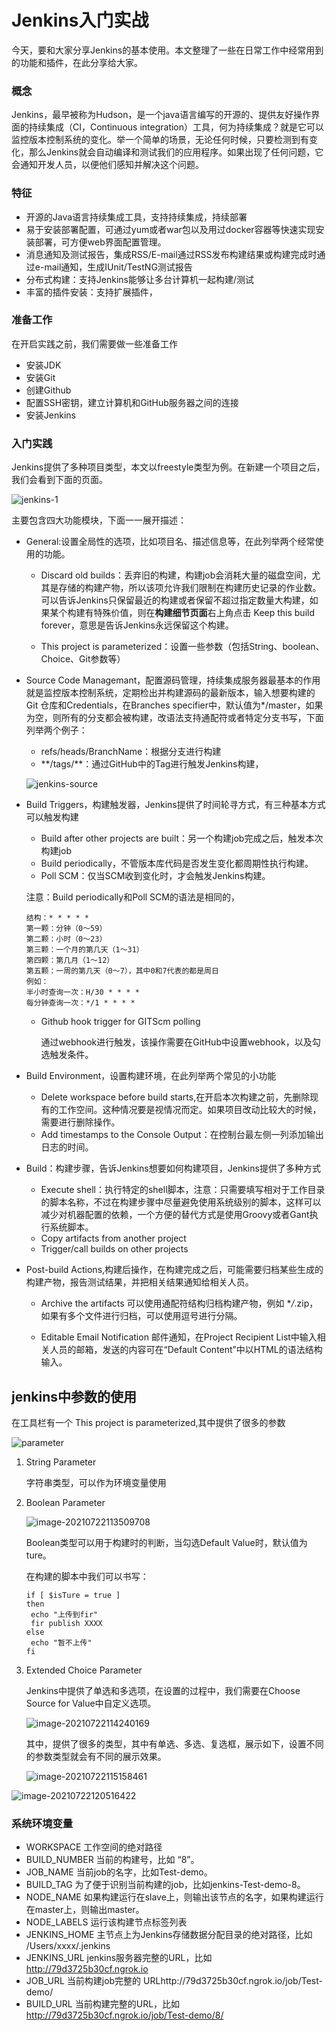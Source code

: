 # Jenkins入门实战
今天，要和大家分享Jenkins的基本使用。本文整理了一些在日常工作中经常用到的功能和插件，在此分享给大家。
### 概念
Jenkins，最早被称为Hudson，是一个java语言编写的开源的、提供友好操作界面的持续集成（CI，Continuous integration）工具，何为持续集成？就是它可以监控版本控制系统的变化。举一个简单的场景，无论任何时候，只要检测到有变化，那么Jenkins就会自动编译和测试我们的应用程序。如果出现了任何问题，它会通知开发人员，以便他们感知并解决这个问题。
### 特征
- 开源的Java语言持续集成工具，支持持续集成，持续部署
- 易于安装部署配置，可通过yum或者war包以及用过docker容器等快速实现安装部署，可方便web界面配置管理。
- 消息通知及测试报告，集成RSS/E-mail通过RSS发布构建结果或构建完成时通过e-mail通知，生成IUnit/TestNG测试报告
- 分布式构建：支持Jenkins能够让多台计算机一起构建/测试
- 丰富的插件安装：支持扩展插件，

### 准备工作

在开启实践之前，我们需要做一些准备工作

- 安装JDK
- 安装Git
- 创建Github
- 配置SSH密钥，建立计算机和GitHub服务器之间的连接
- 安装Jenkins
### 入门实践 

Jenkins提供了多种项目类型，本文以freestyle类型为例。在新建一个项目之后，我们会看到下面的页面。

![jenkins-1](https://github.com/Jenny-Zeng/Bolgs/blob/main/pics/jenkins-1.png)

主要包含四大功能模块，下面一一展开描述：
- General:设置全局性的选项，比如项目名、描述信息等，在此列举两个经常使用的功能。

  - Discard old builds：丢弃旧的构建，构建job会消耗大量的磁盘空间，尤其是存储的构建产物，所以该项允许我们限制在构建历史记录的作业数。可以告诉Jenkins只保留最近的构建或者保留不超过指定数量大构建，如果某个构建有特殊价值，则在**构建细节页面**右上角点击 Keep this build forever，意思是告诉Jenkins永远保留这个构建。

  - This project is parameterized：设置一些参数（包括String、boolean、Choice、Git参数等）

- Source Code Managemant，配置源码管理，持续集成服务器最基本的作用就是监控版本控制系统，定期检出并构建源码的最新版本，输入想要构建的Git 仓库和Credentials，在Branches specifier中，默认值为*/master，如果为空，则所有的分支都会被构建，改语法支持通配符或者特定分支书写，下面列举两个例子：

  - refs/heads/BranchName：根据分支进行构建
  - \**/tags/**：通过GitHub中的Tag进行触发Jenkins构建，

  ![jenkins-source](https://github.com/Jenny-Zeng/Bolgs/blob/main/pics/jenkins-source.png)

- Build Triggers，构建触发器，Jenkins提供了时间轮寻方式，有三种基本方式可以触发构建

  - Build after other projects are built：另一个构建job完成之后，触发本次构建job
  - Build periodically，不管版本库代码是否发生变化都周期性执行构建。
  - Poll SCM：仅当SCM收到变化时，才会触发Jenkins构建。

  注意：Build periodically和Poll SCM的语法是相同的，

  ```
  结构：* * * * *
  第一颗：分钟（0～59）
  第二颗：小时（0～23）
  第三颗：一个月的第几天（1～31）
  第四颗：第几月（1～12）
  第五颗：一周的第几天（0～7），其中0和7代表的都是周日
  例如：
  半小时查询一次：H/30 * * * *
  每分钟查询一次：*/1 * * * *
  ```

  - Github hook trigger for GITScm polling

    通过webhook进行触发，该操作需要在GitHub中设置webhook，以及勾选触发条件。

- Build Environment，设置构建环境，在此列举两个常见的小功能

  - Delete workspace before build starts,在开启本次构建之前，先删除现有的工作空间。这种情况要是视情况而定。如果项目改动比较大的时候，需要进行删除操作。
  - Add timestamps to the Console Output：在控制台最左侧一列添加输出日志的时间。

- Build：构建步骤，告诉Jenkins想要如何构建项目，Jenkins提供了多种方式
  - Execute shell：执行特定的shell脚本，注意：只需要填写相对于工作目录的脚本名称，不过在构建步骤中尽量避免使用系统级别的脚本，这样可以减少对机器配置的依赖，一个方便的替代方式是使用Groovy或者Gant执行系统脚本。
  - Copy artifacts from another project
  - Trigger/call builds on other projects

- Post-build Actions,构建后操作，在构建完成之后，可能需要归档某些生成的构建产物，报告测试结果，并把相关结果通知给相关人员。
  - Archive the artifacts
    可以使用通配符结构归档构建产物，例如 \**/*.zip，如果有多个文件进行归档，可以使用逗号进行分隔。
   
  - Editable Email Notification
    邮件通知，在Project Recipient List中输入相关人员的邮箱，发送的内容可在“Default Content”中以HTML的语法结构输入。
 



## jenkins中参数的使用

在工具栏有一个 This project is parameterized,其中提供了很多的参数

![parameter](https://github.com/Jenny-Zeng/Bolgs/blob/main/pics/parameter.png)

1. String Parameter

   字符串类型，可以作为环境变量使用

2. Boolean Parameter

   ![image-20210722113509708](https://github.com/Jenny-Zeng/Bolgs/blob/main/pics/image-20210722113509708.png)

   Boolean类型可以用于构建时的判断，当勾选Default Value时，默认值为ture。

   在构建的脚本中我们可以书写：

   ```
   if [ $isTure = true ]
   then
   	echo "上传到fir"
    fir publish XXXX
   else
   	echo "暂不上传"
   fi
   ```

3. Extended Choice Parameter

   Jenkins中提供了单选和多选项，在设置的过程中，我们需要在Choose Source for Value中自定义选项。

   ![image-20210722114240169](https://github.com/Jenny-Zeng/Bolgs/blob/main/pics/image-20210722114240169.png)

   其中，提供了很多的类型，其中有单选、多选、复选框，展示如下，设置不同的参数类型就会有不同的展示效果。


   ![image-20210722115158461](https://github.com/Jenny-Zeng/Bolgs/blob/main/pics/image-20210722115158461.png)

  ![image-20210722120516422](https://github.com/Jenny-Zeng/Bolgs/blob/main/pics/image-20210722120516422.png)


### 系统环境变量
- WORKSPACE
    工作空间的绝对路径
- BUILD_NUMBER
  当前的构建号，比如 “8”。
- JOB_NAME
  当前job的名字，比如Test-demo。
- BUILD_TAG
  为了便于识别当前构建的job，比如jenkins-Test-demo-8。
- NODE_NAME
  如果构建运行在slave上，则输出该节点的名字，如果构建运行在master上，则输出master。
- NODE_LABELS
  运行该构建节点标签列表
- JENKINS_HOME
  主节点上为Jenkins存储数据分配目录的绝对路径，比如 /Users/xxxx/.jenkins
- JENKINS_URL
  jenkins服务器完整的URL，比如 http://79d3725b30cf.ngrok.io
- JOB_URL
  当前构建job完整的 URLhttp://79d3725b30cf.ngrok.io/job/Test-demo/
- BUILD_URL
  当前构建完整的URL，比如 http://79d3725b30cf.ngrok.io/job/Test-demo/8/

